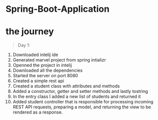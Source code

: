 # Spring-Boot-Application
# the journey

> Day 1:
1. Downloaded intelij ide
2. Generated marvel project from spring intializr
3. Openned the project in intelij
4. Downloaded all the dependencies
5. Started the server on port 8080
6. Created a simple rest api
7. Created a student class with attributes and methods
8. Added a constructor, getter and setter methods and lastly tostring
9. In the entry class I added a new list of students and returned it
10. Added student controller that is responsible for processing incoming REST API requests, preparing a model, and returning the view to be rendered as a response.